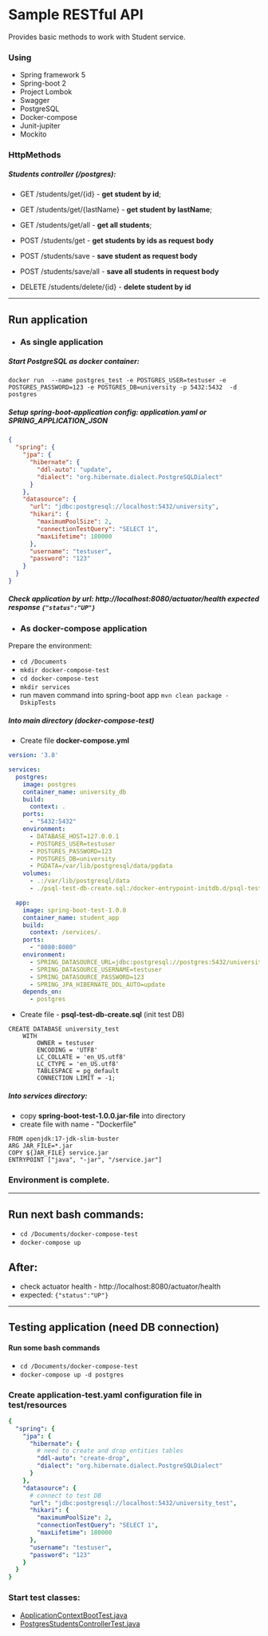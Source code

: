 # Sample RESTful API

Provides basic methods to work with Student service.

### Using
- Spring framework 5
- Spring-boot 2
- Project Lombok
- Swagger
- PostgreSQL
- Docker-compose
- Junit-jupiter
- Mockito

### HttpMethods
##### Students controller (/postgres):
- GET /students/get/{id} - **get student by id**;
- GET /students/get/{lastName} - **get student by lastName**;
- GET /students/get/all - **get all students**;
- POST /students/get - **get students by ids as request body**

- POST /students/save - **save student as request body**
- POST /students/save/all - **save all students in request body**

- DELETE /students/delete/{id} - **delete student by id**

---

## Run application

- ### As single application
##### Start PostgreSQL as docker container:
`
docker run 
--name postgres_test
-e POSTGRES_USER=testuser
-e POSTGRES_PASSWORD=123
-e POSTGRES_DB=university
-p 5432:5432 
-d 
postgres
`
##### Setup spring-boot-application config: **application.yaml** or **SPRING_APPLICATION_JSON** 
```json
{
  "spring": {
    "jpa": {
      "hibernate": {
        "ddl-auto": "update",
        "dialect": "org.hibernate.dialect.PostgreSQLDialect"
      }
    },
    "datasource": {
      "url": "jdbc:postgresql://localhost:5432/university",
      "hikari": {
        "maximumPoolSize": 2,
        "connectionTestQuery": "SELECT 1",
        "maxLifetime": 180000
      },
      "username": "testuser",
      "password": "123"
    }
  }
}
```
##### Check application by url: http://localhost:8080/actuator/health expected response `{"status":"UP"}`

- ### As docker-compose application

Prepare the environment:
   - `cd /Documents`
   - `mkdir docker-compose-test`
   - `cd docker-compose-test`
   - `mkdir services`
   - run maven command into spring-boot app `mvn clean package -DskipTests`

##### Into main directory (docker-compose-test) 
- Create file **docker-compose.yml**
```yml
version: '3.8'

services:
  postgres:
    image: postgres
    container_name: university_db
    build:
      context: .
    ports:
      - "5432:5432"
    environment:
      - DATABASE_HOST=127.0.0.1
      - POSTGRES_USER=testuser
      - POSTGRES_PASSWORD=123
      - POSTGRES_DB=university
      - PGDATA=/var/lib/postgresql/data/pgdata
    volumes:
      - .:/var/lib/postgresql/data
      - ./psql-test-db-create.sql:/docker-entrypoint-initdb.d/psql-test-db-create.sql

  app:
    image: spring-boot-test-1.0.0
    container_name: student_app
    build:
      context: /services/.
    ports:
      - "8080:8080"
    environment:
      - SPRING_DATASOURCE_URL=jdbc:postgresql://postgres:5432/university
      - SPRING_DATASOURCE_USERNAME=testuser
      - SPRING_DATASOURCE_PASSWORD=123
      - SPRING_JPA_HIBERNATE_DDL_AUTO=update
    depends_on:
      - postgres
```
- Create file - **psql-test-db-create.sql** (init test DB)
```postgresql
CREATE DATABASE university_test
    WITH
        OWNER = testuser
        ENCODING = 'UTF8'
        LC_COLLATE = 'en_US.utf8'
        LC_CTYPE = 'en_US.utf8'
        TABLESPACE = pg_default
        CONNECTION LIMIT = -1;
```

##### Into services directory:
- copy **spring-boot-test-1.0.0.jar-file** into directory
- create file with name - "Dockerfile"
```
FROM openjdk:17-jdk-slim-buster
ARG JAR_FILE=*.jar
COPY ${JAR_FILE} service.jar
ENTRYPOINT ["java", "-jar", "/service.jar"]
```

### Environment is complete.

---

## Run next bash commands:
- `cd /Documents/docker-compose-test`
- `docker-compose up`

## After:
- check actuator health - http://localhost:8080/actuator/health 
- expected: `{"status":"UP"}`
---

## Testing application (need DB connection)
#### Run some bash commands
- `cd /Documents/docker-compose-test`
- `docker-compose up -d postgres`

### Create application-test.yaml configuration file in test/resources
```yaml
{
  "spring": {
    "jpa": {
      "hibernate": {
        # need to create and drop entities tables
        "ddl-auto": "create-drop", 
        "dialect": "org.hibernate.dialect.PostgreSQLDialect"
      }
    },
    "datasource": {
      # connect to test DB
      "url": "jdbc:postgresql://localhost:5432/university_test", 
      "hikari": {
        "maximumPoolSize": 2,
        "connectionTestQuery": "SELECT 1",
        "maxLifetime": 180000
      },
      "username": "testuser",
      "password": "123"
    }
  }
}
```

### Start test classes:
- [ApplicationContextBootTest.java](src/test/java/alex/hlo/springboot/test/ApplicationContextBootTest.java)
- [PostgresStudentsControllerTest.java](src/test/java/alex/hlo/springboot/test/PostgresStudentsControllerTest.java)


